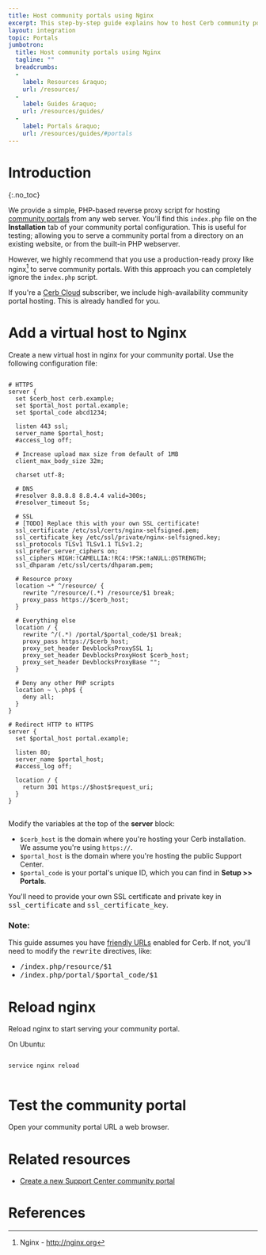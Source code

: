 ```yaml
---
title: Host community portals using Nginx
excerpt: This step-by-step guide explains how to host Cerb community portals using nginx.
layout: integration
topic: Portals
jumbotron:
  title: Host community portals using Nginx
  tagline: ""
  breadcrumbs:
  -
    label: Resources &raquo;
    url: /resources/
  -
    label: Guides &raquo;
    url: /resources/guides/
  -
    label: Portals &raquo;
    url: /resources/guides/#portals
---
```


# Introduction
{:.no_toc}

We provide a simple, PHP-based reverse proxy script for hosting [community portals](/docs/portals/) from any web server.  You'll find this `index.php` file on the **Installation** tab of your community portal configuration.  This is useful for testing; allowing you to serve a community portal from a directory on an existing website, or from the built-in PHP webserver.

However, we highly recommend that you use a production-ready proxy like nginx[^nginx] to serve community portals.  With this approach you can completely ignore the `index.php` script.

<div class="cerb-box note">
<p>If you're a <a href="/pricing/">Cerb Cloud</a> subscriber, we include high-availability community portal hosting. This is already handled for you.</p>
</div>

# Add a virtual host to Nginx

Create a new virtual host in nginx for your community portal. Use the following configuration file:

<pre>
<code class="language-nginx">
# HTTPS
server {
  set $cerb_host cerb.example;
  set $portal_host portal.example;
  set $portal_code abcd1234;

  listen 443 ssl;
  server_name $portal_host;
  #access_log off;

  # Increase upload max size from default of 1MB
  client_max_body_size 32m;

  charset utf-8;

  # DNS
  #resolver 8.8.8.8 8.8.4.4 valid=300s;
  #resolver_timeout 5s;

  # SSL
  # [TODO] Replace this with your own SSL certificate!
  ssl_certificate /etc/ssl/certs/nginx-selfsigned.pem;
  ssl_certificate_key /etc/ssl/private/nginx-selfsigned.key;
  ssl_protocols TLSv1 TLSv1.1 TLSv1.2;
  ssl_prefer_server_ciphers on;
  ssl_ciphers HIGH:!CAMELLIA:!RC4:!PSK:!aNULL:@STRENGTH;
  ssl_dhparam /etc/ssl/certs/dhparam.pem;

  # Resource proxy
  location ~* ^/resource/ {
    rewrite ^/resource/(.*) /resource/$1 break;
    proxy_pass https://$cerb_host;
  }

  # Everything else
  location / {
    rewrite ^/(.*) /portal/$portal_code/$1 break;
    proxy_pass https://$cerb_host;
    proxy_set_header DevblocksProxySSL 1;
    proxy_set_header DevblocksProxyHost $cerb_host;
    proxy_set_header DevblocksProxyBase "";
  }

  # Deny any other PHP scripts
  location ~ \.php$ {
    deny all;
  }
}

# Redirect HTTP to HTTPS
server {
  set $portal_host portal.example;

  listen 80;
  server_name $portal_host;
  #access_log off;

  location / {
    return 301 https://$host$request_uri;
  }
}
</code>
</pre>

Modify the variables at the top of the **server** block:

* `$cerb_host` is the domain where you're hosting your Cerb installation.  We assume you're using `https://`.
* `$portal_host` is the domain where you're hosting the public Support Center.
* `$portal_code` is your portal's unique ID, which you can find in **Setup >> Portals**.

<div class="cerb-box note">
<p>You'll need to provide your own SSL certificate and private key in <tt>ssl_certificate</tt> and <tt>ssl_certificate_key</tt>.</p>
</div>

<div class="cerb-box note">
<h3>Note:</h3>
This guide assumes you have <a href="/docs/friendly-urls/">friendly URLs</a> enabled for Cerb.  If not, you'll need to modify the <tt>rewrite</tt> directives, like: 
<ul>
	<li><tt>/index.php/resource/$1</tt></li>
	<li><tt>/index.php/portal/$portal_code/$1</tt></li>
</ul>
</div>

# Reload nginx

Reload nginx to start serving your community portal.

On Ubuntu:

<pre>
<code class="language-bash">
service nginx reload
</code>
</pre>

# Test the community portal

Open your community portal URL a web browser.

# Related resources

* [Create a new Support Center community portal](/guides/portals/support-center/)

# References

[^nginx]: Nginx - <http://nginx.org>

